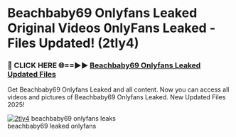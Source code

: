 # Beachbaby69 Onlyfans Leaked Original Videos 0nlyFans Leaked - Files Updated! (2tly4)

<h3>🔴 CLICK HERE 🌐==►► <a href="https://tinyurl.com/x26r9saj" rel="nofollow">Beachbaby69 Onlyfans Leaked Updated Files</a></h3>

Get Beachbaby69 Onlyfans Leaked and all content. Now you can access all videos and pictures of Beachbaby69 Onlyfans Leaked. New Updated Files 2025!

[![2tly4](https://i.imgur.com/LkgZPqh.gif)](https://tinyurl.com/x26r9saj)
beachbaby69 onlyfans leaks<br>
beachbaby69 leaked onlyfans